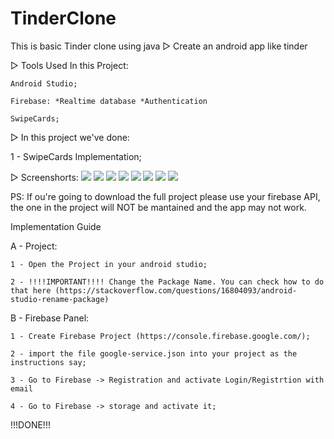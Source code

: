 # TinderClone
This is basic Tinder clone using java
▷ Create an android app like tinder


▷ Tools Used In this Project:

    Android Studio;
		
    Firebase: *Realtime database *Authentication
    
	SwipeCards;

▷ In this project we've done:

1 - SwipeCards Implementation;

▷ Screenshorts: 
       ![](Screenshorts/Screenshot_20201227-172430.jpg)
       ![](Screenshorts/Screenshot_20201227-172700.jpg)
       ![](Screenshorts/Screenshot_20201227-172707.jpg)
       ![](Screenshorts/Screenshot_20201227-173331.jpg)
       ![](Screenshorts/Screenshot_20201227-173411.jpg)
       ![](Screenshorts/Screenshot_20201227-173426.jpg)
       ![](Screenahorts/Screenshot_20201227-173512.jpg)
       ![](Screenahorts/Screenshot_20201227-173532.jpg)



PS: If ou're going to download the full project please use your firebase API, the one in the project will NOT be mantained and the app may not work.

Implementation Guide


A - Project:
  
	1 - Open the Project in your android studio;
  
	2 - !!!!IMPORTANT!!!! Change the Package Name. You can check how to do that here (https://stackoverflow.com/questions/16804093/android-studio-rename-package)

B - Firebase Panel:
	
	1 - Create Firebase Project (https://console.firebase.google.com/);
	
	2 - import the file google-service.json into your project as the instructions say;
	
	3 - Go to Firebase -> Registration and activate Login/Registrtion with email
	
	4 - Go to Firebase -> storage and activate it;

!!!DONE!!!
